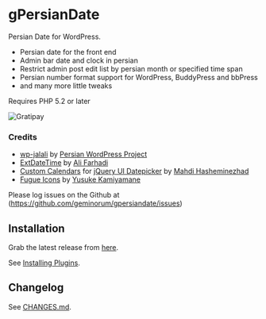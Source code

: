 # gPersianDate

Persian Date for WordPress.

* Persian date for the front end
* Admin bar date and clock in persian
* Restrict admin post edit list by persian month or specified time span
* Persian number format support for WordPress, BuddyPress and bbPress
* and many more little tweaks

Requires PHP 5.2 or later

![Gratipay](http://img.shields.io/gratipay/geminorum.svg) <script data-gratipay-username="geminorum"
        data-gratipay-widget="button"
        src="//grtp.co/v1.js"></script>

### Credits
* [wp-jalali](https://wordpress.org/plugins/wp-jalali/) by [Persian WordPress Project](http://wp-persian.com/)
* [ExtDateTime](https://github.com/farhadi/ExtDateTime) by [Ali Farhadi](http://farhadi.ir/)
* [Custom Calendars](http://hasheminezhad.com/datepicker) for [jQuery UI Datepicker](http://jqueryui.com/datepicker/) by [Mahdi Hasheminezhad](http://hasheminezhad.com/)
* [Fugue Icons](http://p.yusukekamiyamane.com/) by [Yusuke Kamiyamane](http://yusukekamiyamane.com/)

Please log issues on the Github at (https://github.com/geminorum/gpersiandate/issues)

## Installation

Grab the latest release from [here](https://github.com/geminorum/gpersiandate/releases).

See [Installing Plugins](http://codex.wordpress.org/Managing_Plugins#Installing_Plugins).

## Changelog

See [CHANGES.md](CHANGES.md).